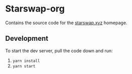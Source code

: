 # Starswap-org

Contains the source code for the [starswap.xyz](https://starswap.xyz) homepage.

## Development

To start the dev server, pull the code down and run:

1. `yarn install`
1. `yarn start`
